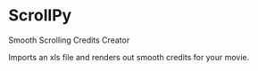 # ScrollPy
Smooth Scrolling Credits Creator

Imports an xls file and renders out smooth credits for your movie. 

